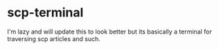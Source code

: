 # scp-terminal
I'm lazy and will update this to look better but its basically a terminal for traversing scp articles and such.